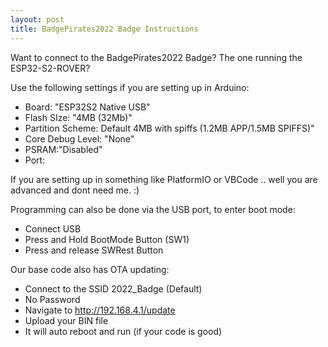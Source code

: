 ```yaml
---
layout: post
title: BadgePirates2022 Badge Instructions
---
```


Want to connect to the BadgePirates2022 Badge?
The one running the ESP32-S2-ROVER?

Use the following settings if you are setting up in Arduino:
- Board: "ESP32S2 Native USB"
- Flash SIze: "4MB (32Mb)"
- Partition Scheme: Default 4MB with spiffs (1.2MB APP/1.5MB SPIFFS)"
- Core Debug Level: "None"
- PSRAM:"Disabled"
- Port: <what ever it is on your machine>

If you are setting up in something like PlatformIO or VBCode .. well you are advanced and dont need me. :)

Programming can also be done via the USB port, to enter boot mode:
- Connect USB
- Press and Hold BootMode Button (SW1)
- Press and release SWRest Button

Our base code also has OTA updating:
- Connect to the SSID 2022_Badge (Default)
- No Password
- Navigate to http://192.168.4.1/update
- Upload your BIN file
- It will auto reboot and run (if your code is good)
